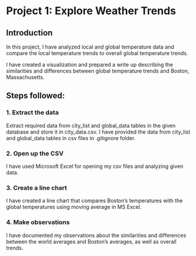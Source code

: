# Project 1: Explore Weather Trends

## Introduction

In this project, I have analyzed local and global temperature data and compare the local temperature trends to overall global temperature trends.

I have created a visualization and prepared a write up describing the similarities and differences between global temperature trends and Boston, Massachusetts.

## Steps followed:

### 1. Extract the data
Extract required data from city_list and global_data tables in the given database and store it in city_data.csv.
I have provided the data from city_list and global_data tables in csv files in .gitignore folder.

### 2. Open up the CSV
I have used Microsoft Excel for opening my csv files and analyzing given data.

### 3. Create a line chart
I have created a line chart that compares Boston’s temperatures with the global temperatures using moving average in MS Excel.

### 4. Make observations
I have documented my observations about the similarities and differences between the world averages and Boston’s averages, as well as overall trends.
